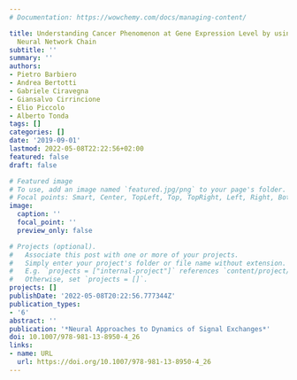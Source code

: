```yaml
---
# Documentation: https://wowchemy.com/docs/managing-content/

title: Understanding Cancer Phenomenon at Gene Expression Level by using a Shallow
  Neural Network Chain
subtitle: ''
summary: ''
authors:
- Pietro Barbiero
- Andrea Bertotti
- Gabriele Ciravegna
- Giansalvo Cirrincione
- Elio Piccolo
- Alberto Tonda
tags: []
categories: []
date: '2019-09-01'
lastmod: 2022-05-08T22:22:56+02:00
featured: false
draft: false

# Featured image
# To use, add an image named `featured.jpg/png` to your page's folder.
# Focal points: Smart, Center, TopLeft, Top, TopRight, Left, Right, BottomLeft, Bottom, BottomRight.
image:
  caption: ''
  focal_point: ''
  preview_only: false

# Projects (optional).
#   Associate this post with one or more of your projects.
#   Simply enter your project's folder or file name without extension.
#   E.g. `projects = ["internal-project"]` references `content/project/deep-learning/index.md`.
#   Otherwise, set `projects = []`.
projects: []
publishDate: '2022-05-08T20:22:56.777344Z'
publication_types:
- '6'
abstract: ''
publication: '*Neural Approaches to Dynamics of Signal Exchanges*'
doi: 10.1007/978-981-13-8950-4_26
links:
- name: URL
  url: https://doi.org/10.1007/978-981-13-8950-4_26
---
```

